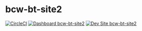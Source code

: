 # bcw-bt-site2

[![CircleCI](https://circleci.com/gh/namespacebrian/bcw-bt-site2.svg?style=shield)](https://circleci.com/gh/namespacebrian/bcw-bt-site2)
[![Dashboard bcw-bt-site2](https://img.shields.io/badge/dashboard-bcw_bt_site2-yellow.svg)](https://dashboard.pantheon.io/sites/d3f12a77-8aa5-4b8e-963c-084d1872c92f#dev/code)
[![Dev Site bcw-bt-site2](https://img.shields.io/badge/site-bcw_bt_site2-blue.svg)](http://dev-bcw-bt-site2.pantheonsite.io/)